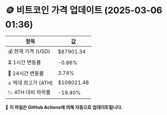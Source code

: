 # 🪙 비트코인 가격 업데이트 (2025-03-06 01:36)

| 항목                | 값 |
|--------------------|----------------|
| 💰 현재 가격 (USD) | $87901.34 |
| ⏳ 1시간 변동률    | -0.86% |
| 📆 24시간 변동률   | 3.74% |
| 🔝 역대 최고가 (ATH) | $109021.48 |
| 📉 ATH 대비 하락률 | -19.40% |

🔄 **이 파일은 GitHub Actions에 의해 자동으로 업데이트됩니다.**
